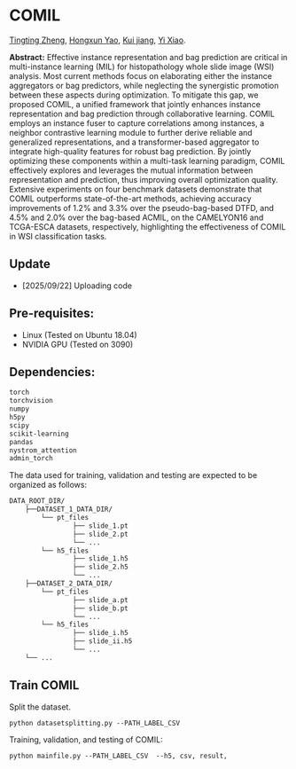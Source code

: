 # COMIL 


[Tingting Zheng](https://scholar.google.com/citations?user=AJ5zl-wAAAAJ&hl=zh-CN), [Hongxun Yao](https://scholar.google.com/citations?user=aOMFNFsAAAAJ),
[Kui jiang](https://scholar.google.com/citations?user=AbOLE9QAAAAJ&hl=en&oi=ao), [Yi Xiao](https://scholar.google.com/citations?user=e3a4aG0AAAAJ).

 


**Abstract:** Effective instance representation and bag prediction are critical in multi-instance learning (MIL) for histopathology whole slide image (WSI) analysis. Most current methods focus on elaborating either the instance aggregators or bag predictors, while neglecting the synergistic promotion between these aspects during optimization. To mitigate this gap, we proposed COMIL, a unified framework that jointly enhances instance representation and bag prediction through collaborative learning. COMIL employs an instance fuser to capture correlations among instances, a neighbor contrastive learning module to further derive reliable and generalized representations, and a transformer-based aggregator to integrate high-quality features for robust bag prediction. By jointly optimizing these components within a multi-task learning paradigm, COMIL effectively explores and leverages the mutual information between representation and prediction, thus improving overall optimization quality. Extensive experiments on four benchmark datasets demonstrate that COMIL outperforms state-of-the-art methods, achieving accuracy improvements of 1.2\% and 3.3\% over the pseudo-bag-based DTFD, and 4.5\% and 2.0\% over the bag-based ACMIL, on the CAMELYON16 and TCGA-ESCA datasets, respectively, highlighting the effectiveness of COMIL in WSI  classification tasks.


## Update
- [2025/09/22] Uploading code

## Pre-requisites:
* Linux (Tested on Ubuntu 18.04)
* NVIDIA GPU (Tested on 3090)

## Dependencies:
```bash
torch
torchvision
numpy
h5py
scipy
scikit-learning
pandas
nystrom_attention
admin_torch
```


The data used for training, validation and testing are expected to be organized as follows:
```bash
DATA_ROOT_DIR/
    ├──DATASET_1_DATA_DIR/
        └── pt_files
                ├── slide_1.pt
                ├── slide_2.pt
                └── ...
        └── h5_files
                ├── slide_1.h5
                ├── slide_2.h5
                └── ...
    ├──DATASET_2_DATA_DIR/
        └── pt_files
                ├── slide_a.pt
                ├── slide_b.pt
                └── ...
        └── h5_files
                ├── slide_i.h5
                ├── slide_ii.h5
                └── ...
    └── ...
```

## Train COMIL

Split the dataset.
```
python datasetsplitting.py --PATH_LABEL_CSV 
```

Training, validation, and testing of COMIL:
```
python mainfile.py --PATH_LABEL_CSV  --h5, csv, result,
```
